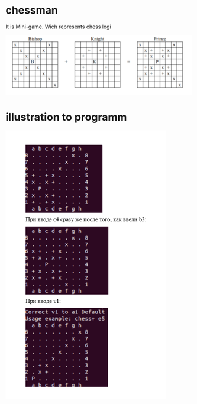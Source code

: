 # chessman
It is Mini-game. Wich represents chess logi

![](https://github.com/Ver33d/chessman/blob/main/photo/1.PNG)

# illustration to programm 
![](https://github.com/Ver33d/chessman/blob/main/photo/2.PNG)
